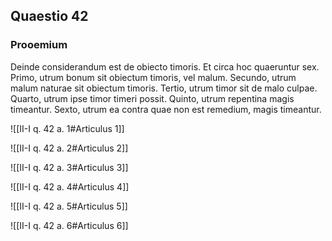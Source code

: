 ## Quaestio 42

### Prooemium

Deinde considerandum est de obiecto timoris. Et circa hoc quaeruntur sex. Primo, utrum bonum sit obiectum timoris, vel malum. Secundo, utrum malum naturae sit obiectum timoris. Tertio, utrum timor sit de malo culpae. Quarto, utrum ipse timor timeri possit. Quinto, utrum repentina magis timeantur. Sexto, utrum ea contra quae non est remedium, magis timeantur.

![[II-I q. 42 a. 1#Articulus 1]]

![[II-I q. 42 a. 2#Articulus 2]]

![[II-I q. 42 a. 3#Articulus 3]]

![[II-I q. 42 a. 4#Articulus 4]]

![[II-I q. 42 a. 5#Articulus 5]]

![[II-I q. 42 a. 6#Articulus 6]]

